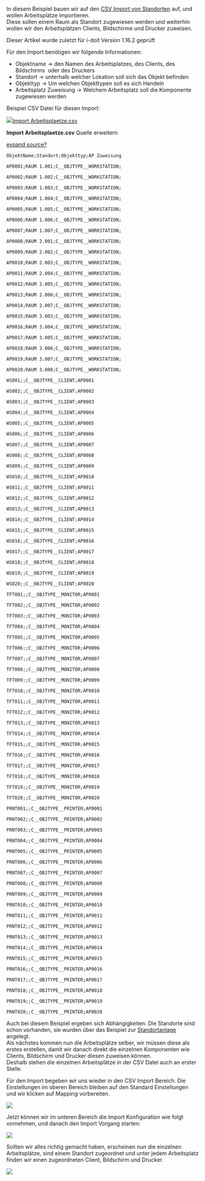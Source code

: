 In diesem Beispiel bauen wir auf den [CSV Import von Standorten](/pages/viewpage.action?pageId=61014679) auf, und wollen Arbeitsplätze importieren.  
Diese sollen einem Raum als Standort zugewiesen werden und weiterhin wollen wir den Arbeitsplätzen Clients, Bildschirme und Drucker zuweisen.

Dieser Artikel wurde zuletzt für i-doit Version 1.16.2 geprüft

  

  
Für den Import benötigen wir folgende Informationen:

*   Objektname → den Namen des Arbeitsplatzes, des Clients, des Bildschirms  oder des Druckers
*   Standort → unterhalb welcher Lokation soll sich das Objekt befinden 
*   Objekttyp → Um welchen Objekttypen soll es sich Handeln
*   Arbeitsplatz Zuweisung → Welchem Arbeitsplatz soll die Komponente zugewiesen werden

Beispiel CSV Datei für diesen Import:

[![](/s/-rg4ht/8803/xi7l17/5.0.0/_/download/resources/com.atlassian.confluence.plugins.confluence-view-file-macro:view-file-macro-resources/images/placeholder-small-file.png)Import Arbeitsplaetze.csv](/download/attachments/61014686/Import%20Arbeitsplaetze.csv?version=2&modificationDate=1620203036289&api=v2)

**Import Arbeitsplaetze.csv** Quelle erweitern

[expand source](#)[?](#)

`ObjektName;Standort;Objekttyp;AP Zuweisung`

`AP0001;RAUM 1.001;C__OBJTYPE__WORKSTATION;`

`AP0002;RAUM 1.002;C__OBJTYPE__WORKSTATION;`

`AP0003;RAUM 1.003;C__OBJTYPE__WORKSTATION;`

`AP0004;RAUM 1.004;C__OBJTYPE__WORKSTATION;`

`AP0005;RAUM 1.005;C__OBJTYPE__WORKSTATION;`

`AP0006;RAUM 1.006;C__OBJTYPE__WORKSTATION;`

`AP0007;RAUM 1.007;C__OBJTYPE__WORKSTATION;`

`AP0008;RAUM 2.001;C__OBJTYPE__WORKSTATION;`

`AP0009;RAUM 2.002;C__OBJTYPE__WORKSTATION;`

`AP0010;RAUM 2.003;C__OBJTYPE__WORKSTATION;`

`AP0011;RAUM 2.004;C__OBJTYPE__WORKSTATION;`

`AP0012;RAUM 2.005;C__OBJTYPE__WORKSTATION;`

`AP0013;RAUM 2.006;C__OBJTYPE__WORKSTATION;`

`AP0014;RAUM 2.007;C__OBJTYPE__WORKSTATION;`

`AP0015;RAUM 3.003;C__OBJTYPE__WORKSTATION;`

`AP0016;RAUM 3.004;C__OBJTYPE__WORKSTATION;`

`AP0017;RAUM 3.005;C__OBJTYPE__WORKSTATION;`

`AP0018;RAUM 3.006;C__OBJTYPE__WORKSTATION;`

`AP0019;RAUM 3.007;C__OBJTYPE__WORKSTATION;`

`AP0020;RAUM 3.008;C__OBJTYPE__WORKSTATION;`

`WS001;;C__OBJTYPE__CLIENT;AP0001`

`WS002;;C__OBJTYPE__CLIENT;AP0002`

`WS003;;C__OBJTYPE__CLIENT;AP0003`

`WS004;;C__OBJTYPE__CLIENT;AP0004`

`WS005;;C__OBJTYPE__CLIENT;AP0005`

`WS006;;C__OBJTYPE__CLIENT;AP0006`

`WS007;;C__OBJTYPE__CLIENT;AP0007`

`WS008;;C__OBJTYPE__CLIENT;AP0008`

`WS009;;C__OBJTYPE__CLIENT;AP0009`

`WS010;;C__OBJTYPE__CLIENT;AP0010`

`WS011;;C__OBJTYPE__CLIENT;AP0011`

`WS012;;C__OBJTYPE__CLIENT;AP0012`

`WS013;;C__OBJTYPE__CLIENT;AP0013`

`WS014;;C__OBJTYPE__CLIENT;AP0014`

`WS015;;C__OBJTYPE__CLIENT;AP0015`

`WS016;;C__OBJTYPE__CLIENT;AP0016`

`WS017;;C__OBJTYPE__CLIENT;AP0017`

`WS018;;C__OBJTYPE__CLIENT;AP0018`

`WS019;;C__OBJTYPE__CLIENT;AP0019`

`WS020;;C__OBJTYPE__CLIENT;AP0020`

`TFT001;;C__OBJTYPE__MONITOR;AP0001`

`TFT002;;C__OBJTYPE__MONITOR;AP0002`

`TFT003;;C__OBJTYPE__MONITOR;AP0003`

`TFT004;;C__OBJTYPE__MONITOR;AP0004`

`TFT005;;C__OBJTYPE__MONITOR;AP0005`

`TFT006;;C__OBJTYPE__MONITOR;AP0006`

`TFT007;;C__OBJTYPE__MONITOR;AP0007`

`TFT008;;C__OBJTYPE__MONITOR;AP0008`

`TFT009;;C__OBJTYPE__MONITOR;AP0009`

`TFT010;;C__OBJTYPE__MONITOR;AP0010`

`TFT011;;C__OBJTYPE__MONITOR;AP0011`

`TFT012;;C__OBJTYPE__MONITOR;AP0012`

`TFT013;;C__OBJTYPE__MONITOR;AP0013`

`TFT014;;C__OBJTYPE__MONITOR;AP0014`

`TFT015;;C__OBJTYPE__MONITOR;AP0015`

`TFT016;;C__OBJTYPE__MONITOR;AP0016`

`TFT017;;C__OBJTYPE__MONITOR;AP0017`

`TFT018;;C__OBJTYPE__MONITOR;AP0018`

`TFT019;;C__OBJTYPE__MONITOR;AP0019`

`TFT020;;C__OBJTYPE__MONITOR;AP0020`

`PRNT001;;C__OBJTYPE__PRINTER;AP0001`

`PRNT002;;C__OBJTYPE__PRINTER;AP0002`

`PRNT003;;C__OBJTYPE__PRINTER;AP0003`

`PRNT004;;C__OBJTYPE__PRINTER;AP0004`

`PRNT005;;C__OBJTYPE__PRINTER;AP0005`

`PRNT006;;C__OBJTYPE__PRINTER;AP0006`

`PRNT007;;C__OBJTYPE__PRINTER;AP0007`

`PRNT008;;C__OBJTYPE__PRINTER;AP0008`

`PRNT009;;C__OBJTYPE__PRINTER;AP0009`

`PRNT010;;C__OBJTYPE__PRINTER;AP0010`

`PRNT011;;C__OBJTYPE__PRINTER;AP0011`

`PRNT012;;C__OBJTYPE__PRINTER;AP0012`

`PRNT013;;C__OBJTYPE__PRINTER;AP0013`

`PRNT014;;C__OBJTYPE__PRINTER;AP0014`

`PRNT015;;C__OBJTYPE__PRINTER;AP0015`

`PRNT016;;C__OBJTYPE__PRINTER;AP0016`

`PRNT017;;C__OBJTYPE__PRINTER;AP0017`

`PRNT018;;C__OBJTYPE__PRINTER;AP0018`

`PRNT019;;C__OBJTYPE__PRINTER;AP0019`

`PRNT020;;C__OBJTYPE__PRINTER;AP0020`

  

  

Auch bei diesem Beispiel ergeben sich Abhängigkeiten. Die Standorte sind schon vorhanden, sie wurden über das Beispiel zur [Standortanlage](/pages/viewpage.action?pageId=61014679) angelegt.  
Als nächstes kommen nun die Arbeitsplätze selber, wir müssen diese als erstes erstellen, damit wir danach direkt die einzelnen Komponenten wie Clients, Bildschirm und Drucker diesen zuweisen können.  
Deshalb stehen die einzelnen Arbeitsplätze in der CSV Datei auch an erster Stelle.

  

Für den Import begeben wir uns wieder in den CSV Import Bereich. Die Einstellungen im oberen Bereich bleiben auf den Standard Einstellungen und wir klicken auf Mapping vorbereiten.

![](/download/attachments/61014686/Optionen.png?version=1&modificationDate=1620202772692&api=v2&effects=drop-shadow)

Jetzt können wir im unteren Bereich die Import Konfiguration wie folgt vornehmen, und danach den Import Vorgang starten:

![](/download/attachments/61014686/Zuweisung.png?version=1&modificationDate=1620202920352&api=v2&effects=drop-shadow)

  

Sollten wir alles richtig gemacht haben, erscheinen nun die einzelnen Arbeitsplätze, sind einem Standort zugeordnet und unter jedem Arbeitsplatz finden wir einen zugeordneten Client, Bildschirm und Drucker.

![](/download/attachments/61014686/Standortsicht.png?version=1&modificationDate=1620203273327&api=v2&effects=drop-shadow)